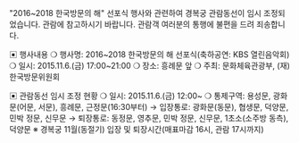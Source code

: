 "2016~2018 한국방문의 해" 선포식 행사와 관련하여 경복궁 관람동선이 임시 조정되었습니다. 관람에 참고하시기 바랍니다. 관람객 여러분의 통행에 불편을 드려 죄송합니다.

▣ 행사내용
  ❍ 행사명: 2016~2018 한국방문의 해 선포식(축하공연: KBS 열린음악회)
  ❍ 일시: 2015.11.6.(금) 17:00~21:00
  ❍ 장소: 흥례문 앞
  ❍ 주최: 문화체육관광부, (재)한국방문위원회

▣ 관람동선 임시 조정 현황
  ❍ 일시: 2015.11.6.(금) 12:00~
  ❍ 통제구역: 용성문, 광화문(어문, 서문), 흥례문, 근정문(16:30부터)
    → 입장통로: 광화문(동문), 협생문, 덕양문, 민박 정문, 신무문
    → 퇴장통로: 동정문, 영추문, 민박 정문, 신무문, 1초소(소주방 동측), 덕양문
  ※ 경복궁 11월(동절기) 입장 및 퇴장시간(매표마감 16시, 관람 17시까지)
